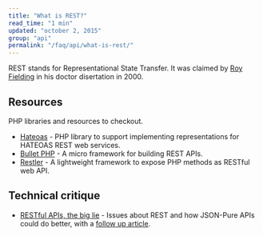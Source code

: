 ```yaml
---
title: "What is REST?"
read_time: "1 min"
updated: "october 2, 2015"
group: "api"
permalink: "/faq/api/what-is-rest/"
---
```


REST stands for Representational State Transfer. It was claimed by [Roy Fielding](https://twitter.com/fielding) in his doctor disertation in 2000.

## Resources

PHP libraries and resources to checkout.

* [Hateoas](https://github.com/willdurand/Hateoas) - PHP library to support implementing representations for HATEOAS REST web services.
* [Bullet PHP](http://bulletphp.com/) - A micro framework for building REST APIs.
* [Restler](https://github.com/Luracast/Restler) - A lightweight framework to expose PHP methods as RESTful web API.

## Technical critique

* [RESTful APIs, the big lie](http://mmikowski.github.io/the_lie/) - Issues about REST and how JSON-Pure APIs could do better, with a [follow up article](http://mmikowski.github.io/json-pure/).